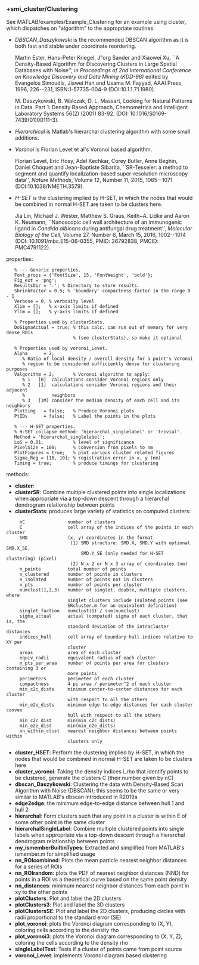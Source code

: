 ### +smi_cluster/Clustering

See MATLAB/examples/Example_Clustering for an example using cluster, which
dispatches on "algorithm" to the appropriate routines.

- *DBSCAN_Daszykowski* is the recommended DBSCAN algorithm as it is both fast
  and stable under coordinate reordering.

  Martin Ester, Hans-Peter Kriegel, J\"org Sander and Xiaowei Xu, ``A
  Density-Based Algorithm for Discovering Clusters in Large Spatial Databases
  with Noise'', in _Proceedings of 2nd International Conference on Knowledge
  Discovery and Data Mining (KDD-96)_ edited by Evangelos Simoudis, Jiawei Han
  and Usama M. Fayyad, AAAI Press, 1996, 226--231, ISBN:1-57735-004-9
  (DOI:10.1.1.71.1980).

  M. Daszykowski, B. Walczak, D. L. Massart, Looking for Natural Patterns in
  Data. Part 1: Density Based Approach, Chemometrics and Intelligent
  Laboratory Systems 56(2) (2001) 83-92. (DOI: 10.1016/S0169-7439(01)00111-3).

- *Hierarchical* is Matlab's hierarchal clustering algorithm with some small
  additions.

- *Voronoi* is Florian Levet et al's Voronoi based algorithm.

  Florian Levet, Eric Hosy, Adel Kechkar, Corey Butler, Anne Beghin, Daniel
  Choquet and Jean-Baptiste Sibarita, ``SR-Tesseler: a method to segment and
  quantify localization-based super-resolution microscopy data'', _Nature
  Methods_, Volume 12, Number 11, 2015, 1065--1071 (DOI:10.1038/NMETH.3579).

- *H-SET* is the clustering implied by H-SET, in which the nodes that would be
  combined in normal H-SET are taken to be clusters here.

  Jia Lin, Michael J. Wester, Matthew S. Graus, Keith~A. Lidke and Aaron K.
  Neumann, ``Nanoscopic cell wall architecture of an immunogenic ligand in
  _Candida albicans_ during antifungal drug treatment'', _Molecular
  Biology of the Cell_, Volume 27, Number 6, March 15, 2016, 1002--1014
  (DOI: 10.1091/mbc.E15-06-0355, PMID: 26792838, PMCID: PMC4791122).

properties:
```
   % --- Generic properties.
   Font_props = {'FontSize', 15, 'FontWeight', 'bold'};
   Fig_ext = 'png';
   ResultsDir = '.'; % Directory to store results.
   ShrinkFactor = 0.5; % 'boundary' compactness factor in the range 0 - 1
   Verbose = 0; % verbosity level
   Xlim = [];   % x-axis limits if defined
   Ylim = [];   % y-axis limits if defined

   % Properties used by clusterStats.
   DoSigmaActual = true; % this calc. can run out of memory for very dense ROIs
                         % (see clusterStats), so make it optional

   % Properties used by voronoi_Levet.
   Alpha      = 2;
      % Ratio of local density / overall density for a point's Voronoi
      % region to be considered sufficiently dense for clustering purposes
   Valgorithm = 2;       % Voronoi algorithm to apply:
      % 1   [0]  calculations consider Voronoi regions only
      % 2   [1]  calculations consider Voronoi regions and their adjacent
      %          neighbors
      % 3   [1M] consider the median density of each cell and its neighbors
   Plotting   = false;   % Produce Voronoi plots
   PtIDs      = false;   % Label the points in the plots

   % --- H-SET properties.
   % H-SET collapse method: 'hierarchal_singlelabel' or 'trivial'.
   Method = 'hierarchal_singlelabel';
   LoS = 0.01;           % level of significance
   PixelSize = 100;      % conversion from pixels to nm
   PlotFigures = true;   % plot various cluster related figures
   Sigma_Reg = [10, 10]; % registration error in x, y (nm)
   Timing = true;        % produce timings for clustering
```
methods:
- **cluster**:
- **clusterSR**:
  Combine multiple clustered points into single localizations when appropriate
  via a top-down descent through a hierarchal dendrogram relationship between
  points
- **clusterStats**:
  produces large variety of statistics on computed clusters:
```
     nC                number of clusters
     C                 cell array of the indices of the points in each cluster
     SMD               (x, y) coordinates in the format
                        (1) SMD structure: SMD.X, SMD.Y with optional SMD.X_SE,
                            SMD.Y_SE (only needed for H-SET clustering) (pixel)
                        (2) N x 2 or N x 3 array of coordinates (nm)
     n_points          total number of points
     n_clustered       number of points in clusters
     n_isolated        number of points not in clusters
     n_pts             number of points per cluster
     numclust(1,2,3)   number of singlet, double, multiple clusters, where
                       singlet clusters include isolated points (see
                       SRcluster.m for an equivalent definition)
     singlet_faction   numclust(1) / sum(numclust)
     sigma_actual      actual (computed) sigma of each cluster, that is, the
                       standard deviation of the intracluster distances
     indices_hull      cell array of boundary hull indices relative to XY per
                       cluster
     areas             area of each cluster
     equiv_radii       equivalent radius of each cluster
     n_pts_per_area    number of points per area for clusters containing 3 or
                       more points
     perimeters        perimeter of each cluster
     compactness       4 pi area / perimeter^2 of each cluster
     min_c2c_dists     minimum center-to-center distances for each cluster
                       with respect to all the others
     min_e2e_dists     minimum edge-to-edge distances for each cluster convex
                       hull with respect to all the others
     min_c2c_dist      min(min_c2c_dists)
     min_e2e_dist      min(min_e2e_dists)
     nn_within_clust   nearest neighbor distances between points within
                       clusters only
```
- **cluster_HSET**:
  Perform the clustering implied by H-SET, in which the nodes that would be
  combined in normal H-SET are taken to be clusters here
- **cluster_voronoi**:
  Taking the density indices i_rho that identify points to be clustered, 
  generate the clusters C (their number given by nC)
- **dbscan_Daszykowski**:
  Clustering the data with Density-Based Scan Algorithm with Noise (DBSCAN);
  this seems to be the same or very similar to MATLAB's dbscan introduced in
  R2019a
- **edge2edge**:
  the minimum edge-to-edge distance between hull 1 and hull 2
- **hierarchal**:
  Form clusters such that any point in a cluster is within E of some other
  point in the same cluster
- **hierarchalSingleLabel**:
  Combine multiple clustered points into single labels when appropriate via a
  top-down descent through a hierarchal dendrogram relationship between points
- **my_ismemberBuiltinTypes**:
  Extracted and simplified from MATLAB's ismember.m for simplified usage
- **nn_ROIcombined**:
  Plots the mean particle nearest neighbor distances for a series of ROIs
- **nn_ROIrandom**:
  plots the PDF of nearest neighbor distances (NND) for points in a ROI vs a
  theoretical curve based on the same point density
- **nn_distances**:
  minimum nearest neighbor distances from each point in xy to the other points
- **plotClusters**:
  Plot and label the 2D clusters
- **plotClusters3**:
  Plot and label the 3D clusters
- **plotClustersSE**:
  Plot and label the 2D clusters, producing circles with radii proportional to
  the standard error (SE)
- **plot_voronoi**:
  plots the Voronoi diagram corresponding to (X, Y), coloring cells
  according to the density rho
- **plot_voronoi3**:
  plots the Voronoi diagram corresponding to (X, Y, Z), coloring
  the cells according to the density rho
- **singleLabelTest**:
  Tests if a cluster of points came from point source 
- **voronoi_Levet**:
  implements Voronoi diagram based clustering
